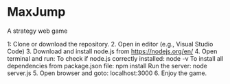 # MaxJump
A strategy web game

1: Clone or download the repository.
2. Open in editor (e.g., Visual Studio Code)
3. Download and install node.js from https://nodejs.org/en/
4. Open terminal and run: 
   To check if node.js correctly installed:   node -v
   To install all dependencies from package.json file:    npm install
   Run the server:    node server.js
5. Open browser and goto:   localhost:3000
6. Enjoy the game.
